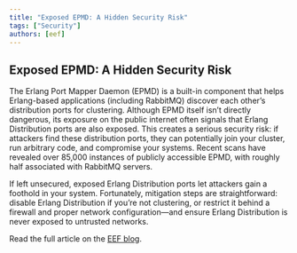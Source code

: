 ```yaml
---
title: "Exposed EPMD: A Hidden Security Risk"
tags: ["Security"]
authors: [eef]
---
```


## Exposed EPMD: A Hidden Security Risk

The Erlang Port Mapper Daemon (EPMD) is a built-in component that helps Erlang-based applications (including RabbitMQ) discover each other’s distribution ports for clustering. Although EPMD itself isn’t directly dangerous, its exposure on the public internet often signals that Erlang Distribution ports are also exposed. This creates a serious security risk: if attackers find these distribution ports, they can potentially join your cluster, run arbitrary code, and compromise your systems. Recent scans have revealed over 85,000 instances of publicly accessible EPMD, with roughly half associated with RabbitMQ servers.

If left unsecured, exposed Erlang Distribution ports let attackers gain a foothold in your system. Fortunately, mitigation steps are straightforward: disable Erlang Distribution if you’re not clustering, or restrict it behind a firewall and proper network configuration—and ensure Erlang Distribution is never exposed to untrusted networks.

Read the full article on the [EEF blog](https://erlef.org/blog/eef/epmd-public-exposure).